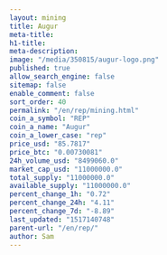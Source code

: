 ```yaml
---
layout: mining
title: Augur
meta-title: 
h1-title: 
meta-description: 
image: "/media/350815/augur-logo.png"
published: true
allow_search_engine: false
sitemap: false
enable_comment: false
sort_order: 40
permalink: "/en/rep/mining.html"
coin_a_symbol: "REP"
coin_a_name: "Augur"
coin_a_lower_case: "rep"
price_usd: "85.7817"
price_btc: "0.00730081"
24h_volume_usd: "8499060.0"
market_cap_usd: "11000000.0"
total_supply: "11000000.0"
available_supply: "11000000.0"
percent_change_1h: "0.72"
percent_change_24h: "4.11"
percent_change_7d: "-8.89"
last_updated: "1517140748"
parent-url: "/en/rep/"
author: Sam
---
```


